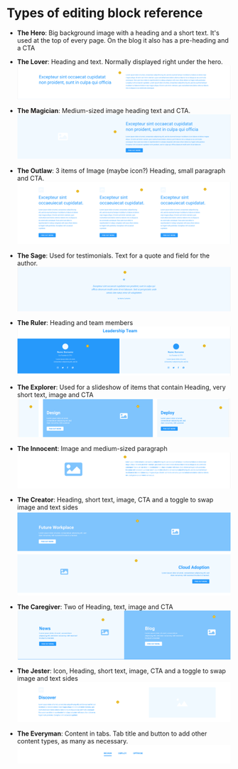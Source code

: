 # Types of editing block reference

- **The Hero**: Big background image with a heading and a short text. It's used at the top of every page. On the blog it also has a pre-heading and a CTA
- **The Lover**: Heading and text. Normally displayed right under the hero.
  ![Image of The Lover](images/lover.png)

- **The Magician**: Medium-sized image heading text and CTA.
  ![Image of The Magician](images/magician.png)

- **The Outlaw**: 3 items of Image (maybe icon?) Heading, small paragraph and CTA.
  ![Image of The Outlaw](images/outlaw.png)

- **The Sage**: Used for testimonials. Text for a quote and field for the author.
  ![Image of The Sage](images/sage.png)

- **The Ruler**: Heading and team members
  ![Image of The Ruler](images/ruler.png)

- **The Explorer**: Used for a slideshow of items that contain Heading, very short text, image and CTA
  ![Image of The Explorer](images/explorer.png)

- **The Innocent**: Image and medium-sized paragraph
  ![Image of The Innocent](images/innocent.png)

- **The Creator**: Heading, short text, image, CTA and a toggle to swap image and text sides
  ![Image of The Creator](images/creator.png)

- **The Caregiver**: Two of Heading, text, image and CTA
  ![Image of The Caregiver](images/caregiver.png)

- **The Jester**: Icon, Heading, short text, image, CTA and a toggle to swap image and text sides
  ![Image of The Jester](images/jester.png)

- **The Everyman**: Content in tabs. Tab title and button to add other content types, as many as necessary.
  ![Image of The Jester](images/everyman.png)

